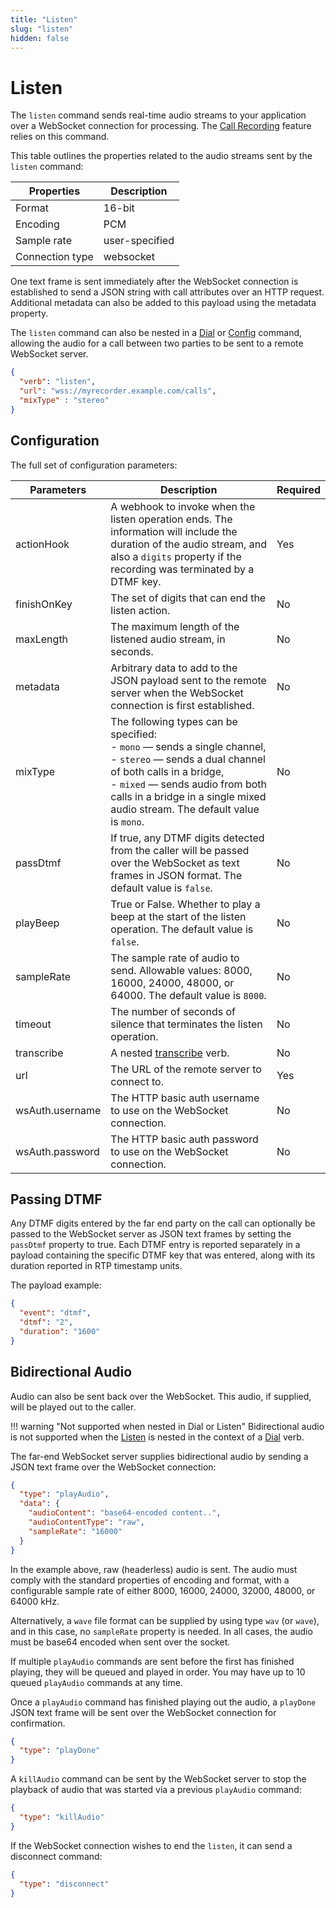 ```yaml
---
title: "Listen"
slug: "listen"
hidden: false
---
```


# Listen

The `listen` command sends real-time audio streams to your application over a WebSocket connection for processing.
The [Call Recording](../../webapp/recent-calls.md#call-recordings) feature relies on this command.

This table outlines the properties related to the audio streams sent by the `listen` command:

| Properties      | Description    | 
|-----------------|----------------|
| Format          | 16-bit         |
| Encoding        | PCM            |
| Sample rate     | user-specified |
| Connection type | websocket      |

One text frame is sent immediately after the WebSocket connection is established to send a JSON string with call attributes over an HTTP request. Additional metadata can also be added to this payload using the metadata property.

The `listen` command can also be nested in a [Dial](dial.md) or [Config](config.md) command, allowing the audio for a call between two parties to be sent to a remote WebSocket server.

```json
{
  "verb": "listen",
  "url": "wss://myrecorder.example.com/calls",
  "mixType" : "stereo"
}
```

## Configuration

The full set of configuration parameters:

| Parameters      | Description                                                                                                                                                                                                                                                        | Required |
|-----------------|--------------------------------------------------------------------------------------------------------------------------------------------------------------------------------------------------------------------------------------------------------------------|----------|
| actionHook      | A webhook to invoke when the listen operation ends. The information will include the duration of the audio stream, and also a `digits` property if the recording was terminated by a DTMF key.                                                                     | Yes      |
| finishOnKey     | The set of digits that can end the listen action.                                                                                                                                                                                                                  | No       |
| maxLength       | The maximum length of the listened audio stream, in seconds.                                                                                                                                                                                                       | No       |
| metadata        | Arbitrary data to add to the JSON payload sent to the remote server when the WebSocket connection is first established.                                                                                                                                            | No       |
| mixType         | The following types can be specified:<br> - `mono` — sends a single channel,<br> - `stereo` — sends a dual channel of both calls in a bridge,<br> - `mixed` — sends audio from both calls in a bridge in a single mixed audio stream. The default value is `mono`. | No       |
| passDtmf        | If true, any DTMF digits detected from the caller will be passed over the WebSocket as text frames in JSON format. The default value is `false`.                                                                                                                   | No       |
| playBeep        | True or False. Whether to play a beep at the start of the listen operation. The default value is `false`.                                                                                                                                                          | No       |
| sampleRate      | The sample rate of audio to send. Allowable values: 8000, 16000, 24000, 48000, or 64000. The default value is `8000`.                                                                                                                                              | No       |
| timeout         | The number of seconds of silence that terminates the listen operation.                                                                                                                                                                                             | No       |
| transcribe      | A nested [transcribe](transcribe.md) verb.                                                                                                                                                                                                                         | No       |
| url             | The URL of the remote server to connect to.                                                                                                                                                                                                                        | Yes      |
| wsAuth.username | The HTTP basic auth username to use on the WebSocket connection.                                                                                                                                                                                                   | No       |
| wsAuth.password | The HTTP basic auth password to use on the WebSocket connection.                                                                                                                                                                                                   | No       |

## Passing DTMF

Any DTMF digits entered by the far end party on the call can optionally be passed to the WebSocket server as JSON text frames by setting the `passDtmf` property to true. Each DTMF entry is reported separately in a payload containing the specific DTMF key that was entered, along with its duration reported in RTP timestamp units. 

The payload example:

```json
{
  "event": "dtmf",
  "dtmf": "2",
  "duration": "1600"
}
```

## Bidirectional Audio

Audio can also be sent back over the WebSocket. This audio, if supplied, will be played out to the caller.

!!! warning "Not supported when nested in Dial or Listen"
    Bidirectional audio is not supported when the [Listen](listen.md) is nested in the context of a [Dial](dial.md) verb.

The far-end WebSocket server supplies bidirectional audio by sending a JSON text frame over the WebSocket connection:

```json
{
  "type": "playAudio",
  "data": {
    "audioContent": "base64-encoded content..",
    "audioContentType": "raw",
    "sampleRate": "16000"
  }
}
```

In the example above, raw (headerless) audio is sent. The audio must comply with the standard properties of encoding and format, with a configurable sample rate of either 8000, 16000, 24000, 32000, 48000, or 64000 kHz.

Alternatively, a `wave` file format can be supplied by using type `wav` (or `wave`), and in this case, no `sampleRate` property is needed. In all cases, the audio must be base64 encoded when sent over the socket.

If multiple `playAudio` commands are sent before the first has finished playing, they will be queued and played in order. You may have up to 10 queued `playAudio` commands at any time.

Once a `playAudio` command has finished playing out the audio, a `playDone` JSON text frame will be sent over the WebSocket connection for confirmation.

```json
{
  "type": "playDone"
}
```

A `killAudio` command can be sent by the WebSocket server to stop the playback of audio that was started via a previous `playAudio` command:

```json
{
  "type": "killAudio"
}
```

If the WebSocket connection wishes to end the `listen`, it can send a disconnect command:

```json
{
  "type": "disconnect"
}
```